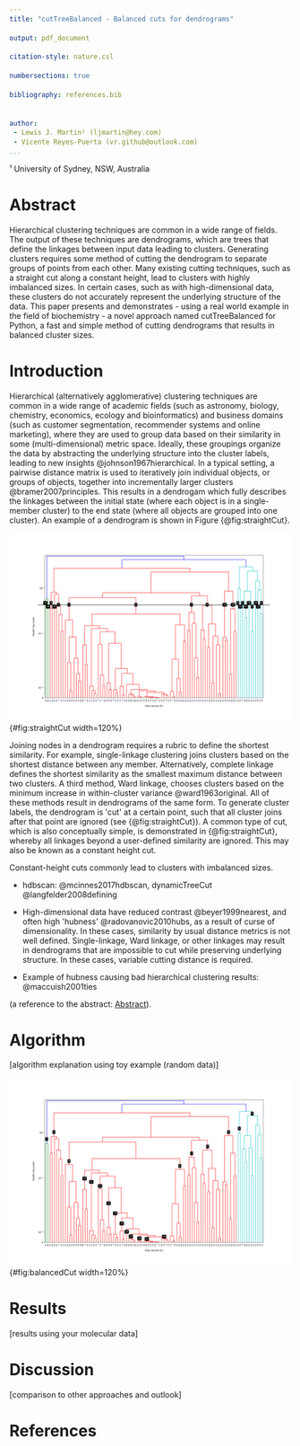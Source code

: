 ```yaml
---
title: "cutTreeBalanced - Balanced cuts for dendrograms"

output: pdf_document

citation-style: nature.csl

numbersections: true

bibliography: references.bib


author:
 - Lewis J. Martin¹ (ljmartin@hey.com)
 - Vicente Reyes-Puerta (vr.github@outlook.com)
...
```


¹ University of Sydney, NSW, Australia

# Abstract

Hierarchical clustering techniques are common in a wide range of fields. The output of these techniques are dendrograms, which are trees that define the linkages between input data leading to clusters. Generating clusters requires some method of cutting the dendrogram to separate groups of points from each other. Many existing cutting techniques, such as a straight cut along a constant height, lead to clusters with highly imbalanced sizes. In certain cases, such as with high-dimensional data, these clusters do not accurately represent the underlying structure of the data. This paper presents and demonstrates - using a real world example in the field of biochemistry - a novel approach named cutTreeBalanced for Python, a fast and simple method of cutting dendrograms that results in balanced cluster sizes.

# Introduction

Hierarchical (alternatively agglomerative) clustering techniques are common in a wide range of academic fields (such as astronomy, biology, chemistry, economics, ecology and bioinformatics) and business domains (such as customer segmentation, recommender systems and online marketing), where they are used to group data based on their similarity in some (multi-dimensional) metric space. Ideally, these groupings organize the data by abstracting the underlying structure into the cluster labels, leading to new insights @johnson1967hierarchical. In a typical setting, a pairwise distance matrix is used to iteratively join individual objects, or groups of objects, together into incrementally larger clusters @bramer2007principles. This results in a dendrogam which fully describes the linkages between the initial state (where each object is in a single-member cluster) to the end state (where all objects are grouped into one cluster). An example of a dendrogram is shown in Figure {@fig:straightCut}.

![A dendrogram generated by single-linkage clustering, showing a straight cut at height XYZ. Straight cuts at any height generate clusters with imbalanced sizes (`can we add a histogram of cluster sizes at multiple heights? LJM)`](../dendrogram_1_standard_cut.png){#fig:straightCut width=120%}

Joining nodes in a dendrogram requires a rubric to define the shortest similarity. For example, single-linkage clustering joins clusters based on the shortest distance between any member. Alternatively, complete linkage defines the shortest similarity as the smallest maximum distance between two clusters. A third method, Ward linkage, chooses clusters based on the minimum increase in within-cluster variance @ward1963original. All of these methods result in dendrograms of the same form. To generate cluster labels, the dendrogram is 'cut' at a certain point, such that all cluster joins after that point are ignored (see {@fig:straightCut}). A common type of cut, which is also conceptually simple, is demonstrated in {@fig:straightCut}, whereby all linkages beyond a user-defined similarity are ignored. This may also be known as a constant height cut. 

Constant-height cuts commonly lead to clusters with imbalanced sizes. 

- hdbscan: @mcinnes2017hdbscan, dynamicTreeCut @langfelder2008defining

- High-dimensional data have reduced contrast @beyer1999nearest, and often high 'hubness' @radovanovic2010hubs, as a result of curse of dimensionality. In these cases, similarity by usual distance metrics is not well defined. Single-linkage, Ward linkage, or other linkages may result in dendrograms that are impossible to cut while preserving underlying structure. In these cases, variable cutting distance is required.

- Example of hubness causing bad hierarchical clustering results: @maccuish2001ties
 
(a reference to the abstract: [Abstract](#abstract)). 

# Algorithm

[algorithm explanation using toy example (random data)]

![The same dendrogram as in {@fig:straightCut}, but demonstrating a balanced cut of size XYZ](../dendrogram_2_balanced_cut.png){#fig:balancedCut width=120%}


# Results

[results using your molecular data]


# Discussion

[comparison to other approaches and outlook]


# References